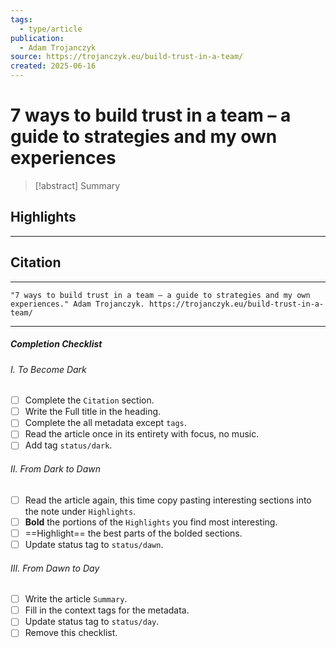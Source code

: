 ```yaml
---
tags:
  - type/article
publication:
  - Adam Trojanczyk
source: https://trojanczyk.eu/build-trust-in-a-team/
created: 2025-06-16
---
```

# 7 ways to build trust in a team – a guide to strategies and my own experiences

> [!abstract] Summary
## Highlights
---
## Citation
---
```
"7 ways to build trust in a team – a guide to strategies and my own experiences." Adam Trojanczyk. https://trojanczyk.eu/build-trust-in-a-team/
```
---
##### Completion Checklist
###### I. To Become Dark
- [ ] Complete the `Citation` section.
- [ ] Write the Full title in the heading.
- [ ] Complete the all metadata except `tags`.
- [ ] Read the article once in its entirety with focus, no music.
- [ ] Add tag `status/dark`.
###### II. From Dark to Dawn
- [ ] Read the article again, this time copy pasting interesting sections into the note under `Highlights`.
- [ ] **Bold** the portions of the `Highlights` you find most interesting.
- [ ] ==Highlight== the best parts of the bolded sections.
- [ ] Update status tag to `status/dawn`.
###### III. From Dawn to Day
- [ ] Write the article `Summary`.
- [ ] Fill in the context tags for the metadata.
- [ ] Update status tag to `status/day`.
- [ ] Remove this checklist.
